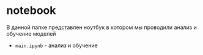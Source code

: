 # notebook

В данной папке представлен ноутбук в котором мы проводили анализ и обучение моделей

- ```main.ipynb``` - анализ и обучение
